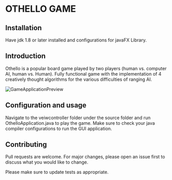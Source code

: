 # OTHELLO GAME
## Installation
Have jdk 1.8 or later installed and configurations for javaFX Library.

## Introduction
Othello is a popular board game played by two players (human vs. computer AI, human vs. Human). Fully functional game with the implementation of 4 creatively thought algorithms for the various
difficulties of ranging AI.

![GameApplicationPreview](https://media.giphy.com/media/uOHlbsttDaQnOcXdGk/giphy.gif)


## Configuration and usage

Navigate to the veiwcontroller folder under the source folder and run OthelloApplication.java to play the game. Make sure to check your java compiler configurations to run the GUI application.

## Contributing
Pull requests are welcome. For major changes, please open an issue first to discuss what you would like to change.

Please make sure to update tests as appropriate.
